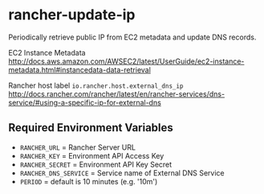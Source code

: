 # rancher-update-ip
Periodically retrieve public IP from EC2 metadata and update DNS records.

EC2 Instance Metadata
http://docs.aws.amazon.com/AWSEC2/latest/UserGuide/ec2-instance-metadata.html#instancedata-data-retrieval

Rancher host label `io.rancher.host.external_dns_ip`
http://docs.rancher.com/rancher/latest/en/rancher-services/dns-service/#using-a-specific-ip-for-external-dns

## Required Environment Variables
- `RANCHER_URL` = Rancher Server URL
- `RANCHER_KEY` = Environment API Access Key
- `RANCHER_SECRET` = Environment API Key Secret
- `RANCHER_DNS_SERVICE` = Service name of External DNS Service
- `PERIOD` = default is 10 minutes (e.g. '10m')
